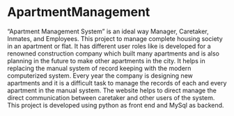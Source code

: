 # ApartmentManagement
“Apartment Management System” is an ideal way Manager, Caretaker, Inmates, and Employees.  This project to manage complete housing society in an apartment or  flat. It has different user roles like is developed for a renowned construction company which built many apartments and is also planning in the future to make other apartments in the city.  It helps in replacing the manual system of record keeping with the modern computerized system. Every year the company is designing new apartments and it is a difficult task to manage the records of each and every apartment in the manual system. The website  helps to direct manage the direct communication between caretaker and other users of the system. This project is developed using python as front end and MySql as backend. 
